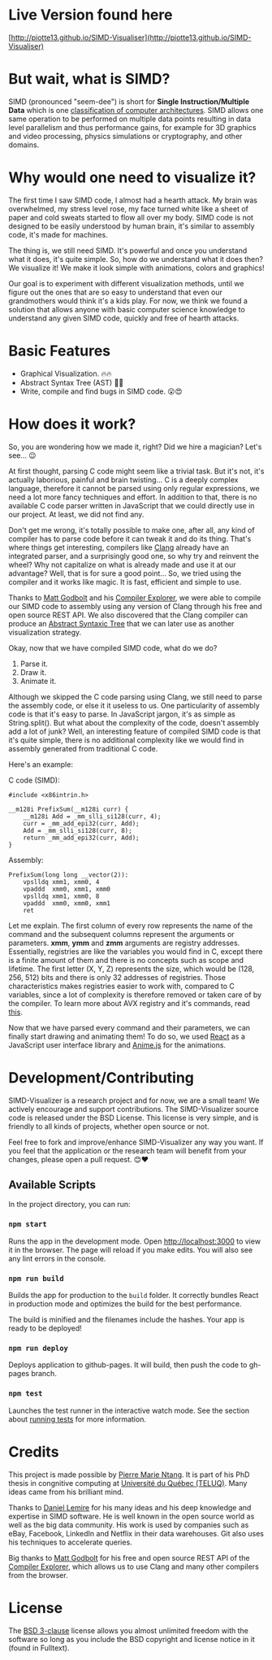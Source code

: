 
# Live Version found here
[http://piotte13.github.io/SIMD-Visualiser](http://piotte13.github.io/SIMD-Visualiser)

# But wait, what is SIMD?
SIMD (pronounced "seem-dee") is short for **Single Instruction/Multiple Data** which is one [classification of computer architectures](https://en.wikipedia.org/wiki/Flynn%27s_taxonomy "classification of computer architectures"). SIMD allows one same operation to be performed on multiple data points resulting in data level parallelism and thus performance gains, for example for 3D graphics and video processing, physics simulations or cryptography, and other domains.

# Why would one need to visualize it?
The first time I saw SIMD code, I almost had a hearth attack.  My brain was overwhelmed, my stress level rose, my face turned white like a sheet of paper and cold sweats started to flow all over my body.  SIMD code is not designed to be easily understood by human brain, it's similar to assembly code, it's made for machines.

The thing is, we still need SIMD. It's powerful and once you understand what it does, it's quite simple. So, how do we understand what it does then?  We visualize it!  We make it look simple with animations, colors and graphics!

Our goal is to experiment with different visualization methods, until we figure out the ones that are so easy to understand that even our grandmothers would think it's a kids play. For now, we think we found a solution that allows anyone with basic computer science knowledge to understand any given SIMD code, quickly and free of hearth attacks. 

# Basic Features
- Graphical Visualization. 🔥🔥
- Abstract Syntax Tree (AST) 🌳🌱
- Write, compile and find bugs in SIMD code. 😮😍


# How does it work?
So, you are wondering how we made it, right? Did we hire a magician? Let's see... 😉

At first thought, parsing C code might seem like a trivial task. But it's not, it's actually laborious, painful and brain twisting...  C is a deeply complex language, therefore it cannot be parsed using only regular expressions, we need a lot more fancy techniques and effort.  In addition to that, there is no available C code parser written in JavaScript that we could directly use in our project.  At least, we did not find any.

Don't get me wrong, it's totally possible to make one, after all, any kind of compiler has to parse code before it can tweak it and do its thing.  That's where things get interesting, compilers like [Clang](https://clang.llvm.org/) already have an integrated parser, and a surprisingly good one, so why try and reinvent the wheel? Why not capitalize on what is already made and use it at our advantage? Well, that is for sure a good point... So, we tried using the compiler and it works like magic. It is fast, efficient and simple to use.

 Thanks to [Matt Godbolt](https://github.com/mattgodbolt/compiler-explorer) and his [Compiler Explorer](https://godbolt.org/), we were able to compile our SIMD code to assembly using any version of Clang through his free and open source REST API.  We also discovered that the Clang compiler can produce an [Abstract Syntaxic Tree](https://en.wikipedia.org/wiki/Abstract_syntax_tree) that we can later use as another visualization strategy.

Okay, now that we have compiled SIMD code, what do we do? 

 1. Parse it.
 2. Draw it.
 3. Animate it.

Although we skipped the C code parsing using Clang, we still need to parse the assembly code, or else it it useless to us.  One particularity of assembly code is that it's easy to parse. In JavaScript jargon, it's as simple as String.split(). But what about the complexity of the code, doesn't assembly add a lot of junk? Well, an interesting feature of compiled SIMD code is that it's quite simple, there is no additional complexity like we would find in assembly generated from traditional C code.

Here's an example: 

C code (SIMD):
``` 
#include <x86intrin.h>

__m128i PrefixSum(__m128i curr) {
	__m128i Add = _mm_slli_si128(curr, 4); 
	curr = _mm_add_epi32(curr, Add);   
	Add = _mm_slli_si128(curr, 8);    
	return _mm_add_epi32(curr, Add);       
} 
```

Assembly:
```
PrefixSum(long long __vector(2)):
	vpslldq xmm1, xmm0, 4
	vpaddd  xmm0, xmm1, xmm0
	vpslldq xmm1, xmm0, 8
	vpaddd  xmm0, xmm0, xmm1
	ret
```

Let me explain. The first column of every row represents the name of the command and the subsequent columns represent the arguments or parameters.  **xmm**, **ymm** and **zmm** arguments are registry addresses.  Essentially, registries are like the variables you would find in C, except there is a finite amount of them and there is no concepts such as scope and lifetime. The first letter (X, Y, Z) represents the size, which would be (128, 256, 512) bits and there is only 32 addresses of registries. Those characteristics makes registries easier to work with, compared to C variables, since a lot of complexity is therefore removed or taken care of by the compiler.  To learn more about AVX registry and it's commands, read [this](https://en.wikipedia.org/wiki/Advanced_Vector_Extensions#New_instructions). 

Now that we have parsed every command and their parameters, we can finally start drawing and animating them!  To do so, we used [React](https://reactjs.org/) as a JavaScript user interface library and [Anime.js](http://animejs.com/) for the animations.


# Development/Contributing
SIMD-Visualizer is a research project and for now, we are a small team! We actively encourage and support contributions. The SIMD-Visualizer source code is released under the BSD License. This license is very simple, and is friendly to all kinds of projects, whether open source or not. 

Feel free to fork and improve/enhance SIMD-Visualizer any way you want. If you feel that the application or the research team will benefit from your changes, please open a pull request.  😊❤️

## Available Scripts

In the project directory, you can run:
### `npm start`

Runs the app in the development mode.
Open [http://localhost:3000](http://localhost:3000) to view it in the browser.
The page will reload if you make edits.
You will also see any lint errors in the console.
### `npm run build`

Builds the app for production to the `build` folder.
It correctly bundles React in production mode and optimizes the build for the best performance.

The build is minified and the filenames include the hashes.
Your app is ready to be deployed!

### `npm run deploy`

Deploys application to github-pages.  It will build, then push the code to gh-pages branch.

### `npm test`

Launches the test runner in the interactive watch mode.
See the section about [running tests](#running-tests) for more information.

# Credits

This project is made possible by [Pierre Marie Ntang](https://github.com/pmntang).  It is part of his PhD thesis in congnitive computing at [Université du Québec (TELUQ)](https://www.teluq.ca/site/en/).  Many ideas came from his brilliant mind.

Thanks to [Daniel Lemire](https://github.com/lemire) for his many ideas and his deep knowledge and expertise in SIMD software.  He is well known in the open source world as well as the big data community. His work is used by companies such as eBay, Facebook, LinkedIn and Netflix in their data warehouses. Git also uses his techniques to accelerate queries.

Big thanks to [Matt Godbolt](https://github.com/mattgodbolt/compiler-explorer) for his free and open source REST API of the [Compiler Explorer](https://godbolt.org/), which allows us to use Clang and many other compilers from the browser.


# License
The [BSD 3-clause](https://tldrlegal.com/license/bsd-3-clause-license-(revised)) license allows you almost unlimited freedom with the software so long as you include the BSD copyright and license notice in it (found in Fulltext).
